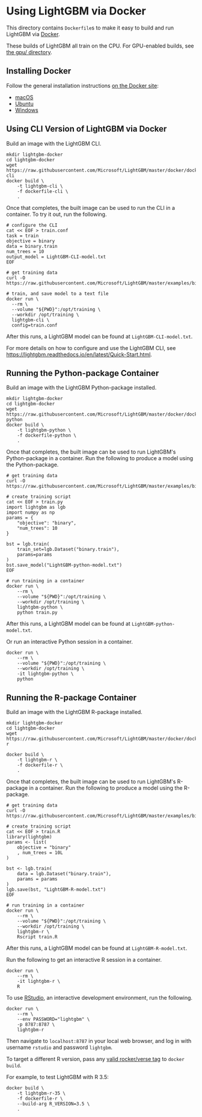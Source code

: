 ﻿# Using LightGBM via Docker

This directory contains `Dockerfile`s to make it easy to build and run LightGBM via [Docker](https://www.docker.com/).

These builds of LightGBM all train on the CPU. For GPU-enabled builds, see [the gpu/ directory](./gpu).

## Installing Docker

Follow the general installation instructions [on the Docker site](https://docs.docker.com/install/):

- [macOS](https://docs.docker.com/docker-for-mac/install/)
- [Ubuntu](https://docs.docker.com/install/linux/docker-ce/ubuntu/)
- [Windows](https://docs.docker.com/docker-for-windows/install/)

## Using CLI Version of LightGBM via Docker

Build an image with the LightGBM CLI.

```shell
mkdir lightgbm-docker
cd lightgbm-docker
wget https://raw.githubusercontent.com/Microsoft/LightGBM/master/docker/dockerfile-cli
docker build \
    -t lightgbm-cli \
    -f dockerfile-cli \
    .
```

Once that completes, the built image can be used to run the CLI in a container.
To try it out, run the following.

```shell
# configure the CLI
cat << EOF > train.conf
task = train
objective = binary
data = binary.train
num_trees = 10
output_model = LightGBM-CLI-model.txt
EOF

# get training data
curl -O https://raw.githubusercontent.com/Microsoft/LightGBM/master/examples/binary_classification/binary.train

# train, and save model to a text file
docker run \
  --rm \
  --volume "${PWD}":/opt/training \
  --workdir /opt/training \
  lightgbm-cli \
  config=train.conf
```

After this runs, a LightGBM model can be found at `LightGBM-CLI-model.txt`.

For more details on how to configure and use the LightGBM CLI, see https://lightgbm.readthedocs.io/en/latest/Quick-Start.html.

## Running the Python-package Container

Build an image with the LightGBM Python-package installed.

```shell
mkdir lightgbm-docker
cd lightgbm-docker
wget https://raw.githubusercontent.com/Microsoft/LightGBM/master/docker/dockerfile-python
docker build \
    -t lightgbm-python \
    -f dockerfile-python \
    .
```

Once that completes, the built image can be used to run LightGBM's Python-package in a container.
Run the following to produce a model using the Python-package.

```shell
# get training data
curl -O https://raw.githubusercontent.com/Microsoft/LightGBM/master/examples/binary_classification/binary.train

# create training script
cat << EOF > train.py
import lightgbm as lgb
import numpy as np
params = {
    "objective": "binary",
    "num_trees": 10
}

bst = lgb.train(
    train_set=lgb.Dataset("binary.train"),
    params=params
)
bst.save_model("LightGBM-python-model.txt")
EOF

# run training in a container
docker run \
    --rm \
    --volume "${PWD}":/opt/training \
    --workdir /opt/training \
    lightgbm-python \
    python train.py
```

After this runs, a LightGBM model can be found at `LightGBM-python-model.txt`.

Or run an interactive Python session in a container.

```shell
docker run \
    --rm \
    --volume "${PWD}":/opt/training \
    --workdir /opt/training \
    -it lightgbm-python \
    python
```

## Running the R-package Container

Build an image with the LightGBM R-package installed.

```shell
mkdir lightgbm-docker
cd lightgbm-docker
wget https://raw.githubusercontent.com/Microsoft/LightGBM/master/docker/dockerfile-r

docker build \
    -t lightgbm-r \
    -f dockerfile-r \
    .
```

Once that completes, the built image can be used to run LightGBM's R-package in a container.
Run the following to produce a model using the R-package.

```shell
# get training data
curl -O https://raw.githubusercontent.com/Microsoft/LightGBM/master/examples/binary_classification/binary.train

# create training script
cat << EOF > train.R
library(lightgbm)
params <- list(
    objective = "binary"
    , num_trees = 10L
)

bst <- lgb.train(
    data = lgb.Dataset("binary.train"),
    params = params
)
lgb.save(bst, "LightGBM-R-model.txt")
EOF

# run training in a container
docker run \
    --rm \
    --volume "${PWD}":/opt/training \
    --workdir /opt/training \
    lightgbm-r \
    Rscript train.R
```

After this runs, a LightGBM model can be found at `LightGBM-R-model.txt`.

Run the following to get an interactive R session in a container.

```shell
docker run \
    --rm \
    -it lightgbm-r \
    R
```

To use [RStudio](https://www.rstudio.com/products/rstudio/), an interactive development environment, run the following.

```shell
docker run \
    --rm \
    --env PASSWORD="lightgbm" \
    -p 8787:8787 \
    lightgbm-r
```

Then navigate to `localhost:8787` in your local web browser, and log in with username `rstudio` and password `lightgbm`.

To target a different R version, pass any [valid rocker/verse tag](https://hub.docker.com/r/rocker/verse/tags) to `docker build`.

For example, to test LightGBM with R 3.5:

```shell
docker build \
    -t lightgbm-r-35 \
    -f dockerfile-r \
    --build-arg R_VERSION=3.5 \
    .
```
